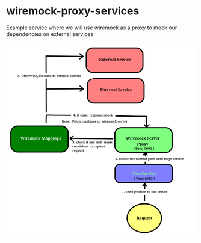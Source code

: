 # wiremock-proxy-services
Example service where we will use wiremock as a proxy to mock our dependencies on external services 

<img title="flow_diagram" alt="flow_diagram" src="img/diagram_flow.png">